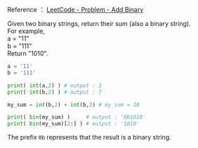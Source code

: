 Reference ： [LeetCode - Problem - Add Binary](https://leetcode.com/problems/add-binary/description/)

Given two binary strings, return their sum (also a binary string).  
For example,  
a = "11"  
b = "111"  
Return "1010".  

```python
a = '11'
b = '111'

print( int(a,2) ) # output : 3
print( int(b,2) ) # output : 7

my_sum = int(b,2) + int(b,2) # my_sum = 10

print( bin(my_sum) )     # output : '0b1010'
print( bin(my_sum)[2:] ) # output : '1010'
```
The prefix ```0b``` represents that the result is a binary string.
